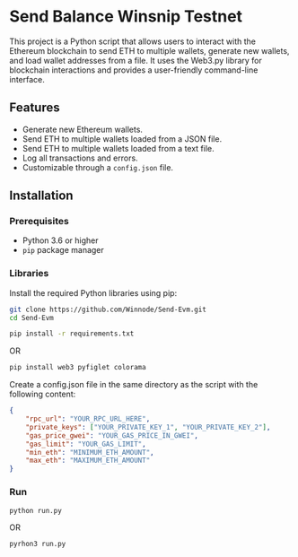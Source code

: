 # Send Balance Winsnip Testnet

This project is a Python script that allows users to interact with the Ethereum blockchain to send ETH to multiple wallets, generate new wallets, and load wallet addresses from a file. It uses the Web3.py library for blockchain interactions and provides a user-friendly command-line interface.

## Features

- Generate new Ethereum wallets.
- Send ETH to multiple wallets loaded from a JSON file.
- Send ETH to multiple wallets loaded from a text file.
- Log all transactions and errors.
- Customizable through a `config.json` file.

## Installation

### Prerequisites

- Python 3.6 or higher
- `pip` package manager

### Libraries

Install the required Python libraries using pip:

```bash
git clone https://github.com/Winnode/Send-Evm.git
cd Send-Evm
```

```bash
pip install -r requirements.txt
```

OR

```bash
pip install web3 pyfiglet colorama
```

Create a config.json file in the same directory as the script with the following content:

```json
{
    "rpc_url": "YOUR_RPC_URL_HERE",
    "private_keys": ["YOUR_PRIVATE_KEY_1", "YOUR_PRIVATE_KEY_2"],
    "gas_price_gwei": "YOUR_GAS_PRICE_IN_GWEI",
    "gas_limit": "YOUR_GAS_LIMIT",
    "min_eth": "MINIMUM_ETH_AMOUNT",
    "max_eth": "MAXIMUM_ETH_AMOUNT"
}
```

### Run
```
python run.py
```

OR

```
pyrhon3 run.py
```


